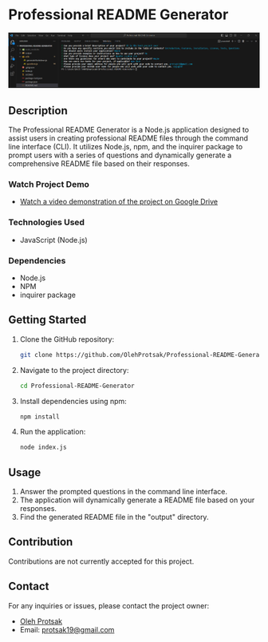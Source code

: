 # Professional README Generator

![Project Screenshot](assets/images/Screenshot_1.png)

## Description

The Professional README Generator is a Node.js application designed to assist users in creating professional README files through the command line interface (CLI). It utilizes Node.js, npm, and the inquirer package to prompt users with a series of questions and dynamically generate a comprehensive README file based on their responses.

### Watch Project Demo

- [Watch a video demonstration of the project on Google Drive](https://drive.google.com/file/d/1dT4Rru1oufd2HPBrC2OCD0WuBfakpCSG/view)

### Technologies Used

- JavaScript (Node.js)

### Dependencies

- Node.js
- NPM
- inquirer package

## Getting Started

1. Clone the GitHub repository:

   ```bash
   git clone https://github.com/OlehProtsak/Professional-README-Generator.git
   ```

2. Navigate to the project directory:

   ```bash
   cd Professional-README-Generator
   ```

3. Install dependencies using npm:

   ```bash
   npm install
   ```

4. Run the application:
   ```bash
   node index.js
   ```

## Usage

1. Answer the prompted questions in the command line interface.
2. The application will dynamically generate a README file based on your responses.
3. Find the generated README file in the "output" directory.

## Contribution

Contributions are not currently accepted for this project.

## Contact

For any inquiries or issues, please contact the project owner:

- [Oleh Protsak](https://github.com/OlehProtsak)
- Email: protsak19@gmail.com

